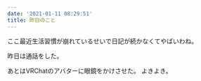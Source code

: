 ```yaml
---
date: '2021-01-11 08:29:51'
title: 昨日のこと
---
```


ここ最近生活習慣が崩れているせいで日記が続かなくてやばいわね。

昨日は通話をした。

あとはVRChatのアバターに眼鏡をかけさせた。
よきよき。